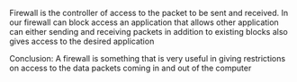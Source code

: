 Firewall is the controller of access to the packet to be sent and received. In our firewall can block access an application that allows other application can either sending and receiving packets in addition to existing blocks also gives access to the desired application

Conclusion:
A firewall is something that is very useful in giving restrictions on access to the data packets coming in and out of the computer
